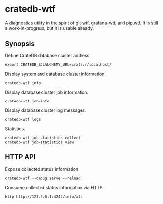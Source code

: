 # cratedb-wtf

A diagnostics utility in the spirit of [git-wtf], [grafana-wtf], and [pip.wtf].
It is still a work-in-progress, but it is usable already.


## Synopsis

Define CrateDB database cluster address.
```shell
export CRATEDB_SQLALCHEMY_URL=crate://localhost/
```

Display system and database cluster information.
```shell
cratedb-wtf info
```

Display database cluster job information.
```shell
cratedb-wtf job-info
```

Display database cluster log messages.
```shell
cratedb-wtf logs
```

Statistics.
```shell
cratedb-wtf job-statistics collect
cratedb-wtf job-statistics view
```


## HTTP API

Expose collected status information. 
```shell
cratedb-wtf --debug serve --reload
```
Consume collected status information via HTTP.
```shell
http http://127.0.0.1:4242/info/all
```



[git-wtf]: http://thrawn01.org/posts/2014/03/03/git-wtf/ 
[grafana-wtf]: https://github.com/panodata/grafana-wtf
[pip.wtf]: https://github.com/sabslikesobs/pip.wtf
